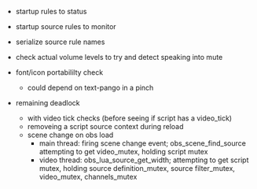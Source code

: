 - startup rules to status
- startup source rules to monitor
- serialize source rule names

- check actual volume levels to try and detect speaking into mute
- font/icon portabililty check
  - could depend on text-pango in a pinch

- remaining deadlock
  - with video tick checks (before seeing if script has a video_tick)
  - removeing a script source context during reload
  - scene change on obs load
    - main thread: firing scene change event; obs_scene_find_source attempting to get video_mutex, holding script mutex
    - video thread: obs_lua_source_get_width; attempting to get script mutex, holding source definition_mutex, source filter_mutex, video_mutex, channels_mutex
